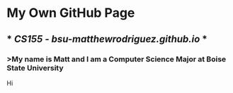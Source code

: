 # **My Own GitHub Page**
## * *CS155 - bsu-matthewrodriguez.github.io* *
### >My name is Matt and I am a Computer Science Major at Boise State University
Hi

